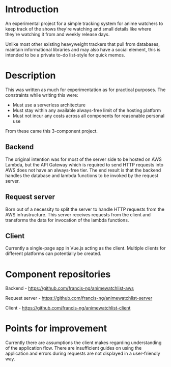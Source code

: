 # Introduction
An experimental project for a simple tracking system for anime watchers to keep track of the shows they're watching and small details like where they're watching it from and weekly release days.

Unlike most other existing heavyweight trackers that pull from databases, maintain informational libraries and may also have a social element, this is intended to be a private to-do list-style for quick memos.

# Description
This was written as much for experimentation as for practical purposes. The constraints while writing this were:

- Must use a serverless architecture
- Must stay within any available always-free limit of the hosting platform
- Must not incur any costs across all components for reasonable personal use

From these came this 3-component project.

## Backend
The original intention was for most of the server side to be hosted on AWS Lambda, but the API Gateway which is required to send HTTP requests into AWS does not have an always-free tier. The end result is that the backend handles the database and lambda functions to be invoked by the request server.

## Request server
Born out of a necessity to split the server to handle HTTP requests from the AWS infrastructure. This server receives requests from the client and transforms the data for invocation of the lambda functions.

## Client
Currently a single-page app in Vue.js acting as the client. Multiple clients for different platforms can potentially be created.

# Component repositories
Backend - https://github.com/francis-ng/animewatchlist-aws

Request server - https://github.com/francis-ng/animewatchlist-server

Client - https://github.com/francis-ng/animewatchlist-client

# Points for improvement
Currently there are assumptions the client makes regarding understanding of the application flow. There are insufficient guides on using the application and errors during requests are not displayed in a user-friendly way.